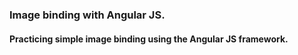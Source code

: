 ### Image binding with Angular JS.
#### Practicing simple image binding using the Angular JS framework.